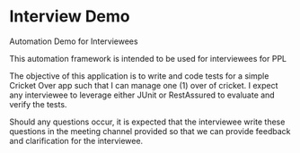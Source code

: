 # Interview Demo
Automation Demo for Interviewees

This automation framework is intended to be used for interviewees for PPL

The objective of this application is to write and code tests for a simple Cricket Over app such that I can manage one (1) over of cricket. I expect any interviewee to leverage either JUnit or RestAssured to evaluate and verify the tests.

Should any questions occur, it is expected that the interviewee write these questions in the meeting channel provided so that we can provide feedback and clarification for the interviewee.

